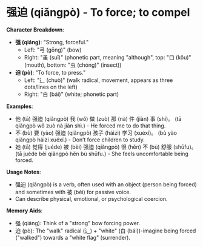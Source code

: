 # **强迫 (qiǎngpò) - To force; to compel**

**Character Breakdown**:  
- **强 (qiáng)**: "Strong, forceful."
  - Left: "弓 (gōng)" (bow)
  - Right: "虽 (suī)" (phonetic part, meaning "although", top: "口 (kǒu)" (mouth), bottom: "虫 (chóng)" (insect))  
- **迫 (pò)**: "To force, to press."
  - Left: "⻌ (chuò)" (walk radical, movement, appears as three dots/lines on the left)
  - Right: "白 (bái)" (white; phonetic part)

**Examples**:  
- 他 (tā) 强迫 (qiǎngpò) 我 (wǒ) 做 (zuò) 那 (nà) 件 (jiàn) 事 (shì)。 (tā qiǎngpò wǒ zuò nà jiàn shì.) - He forced me to do that thing.  
- 不 (bù) 要 (yào) 强迫 (qiǎngpò) 孩子 (háizi) 学习 (xuéxí)。 (bù yào qiǎngpò háizi xuéxí.) - Don’t force children to study.  
- 她 (tā) 觉得 (juéde) 被 (bèi) 强迫 (qiǎngpò) 很 (hěn) 不 (bù) 舒服 (shūfu)。 (tā juéde bèi qiǎngpò hěn bù shūfu.) - She feels uncomfortable being forced.

**Usage Notes**:  
- 强迫 (qiǎngpò) is a verb, often used with an object (person being forced) and sometimes with 被 (bèi) for passive voice.  
- Can describe physical, emotional, or psychological coercion.

**Memory Aids**:  
- 强 (qiáng): Think of a "strong" bow forcing power.  
- 迫 (pò): The "walk" radical (⻌) + "white" (白 (bái))-imagine being forced ("walked") towards a "white flag" (surrender).
